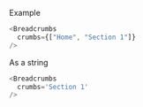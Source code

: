 Example

```js
<Breadcrumbs
  crumbs={["Home", "Section 1"]}
/>
```

As a string
```js
<Breadcrumbs
  crumbs='Section 1'
/>
```